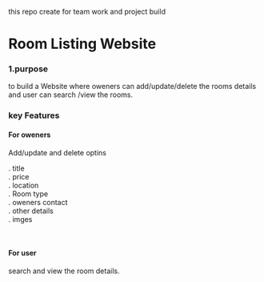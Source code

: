 this repo create for team work and project build
<br>
<h1> Room Listing Website </h1>


<h3>1.purpose</h3>
to build a Website where oweners can add/update/delete the rooms details
and user can search /view the rooms.

<h3>key Features</h3>
<h4>For oweners </h4>
    Add/update and delete optins <br>

. title <br>
. price <br>
. location <br>
. Room type <br>
. oweners contact <br>
. other details <br>
. imges <br>

<br>
<h4>For user</h4>
search and view the room details.
    
